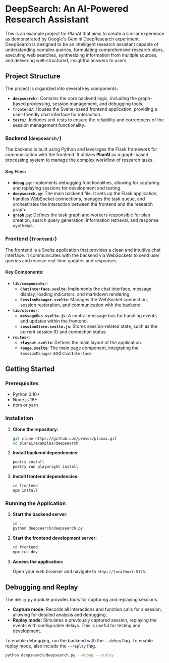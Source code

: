 # DeepSearch: An AI-Powered Research Assistant

This is an example project for PlanAI that aims to create a similar experience as demonstrated by Google's Gemini DeepResearch experiment. DeepSearch is designed to be an intelligent research assistant capable of understanding complex queries, formulating comprehensive research plans, executing web searches, synthesizing information from multiple sources, and delivering well-structured, insightful answers to users.

## Project Structure

The project is organized into several key components:

-   **`deepsearch/`**: Contains the core backend logic, including the graph-based processing, session management, and debugging tools.
-   **`frontend/`**: Houses the Svelte-based frontend application, providing a user-friendly chat interface for interaction.
-   **`tests/`**: Includes unit tests to ensure the reliability and correctness of the session management functionality.

### Backend (`deepsearch/`)

The backend is built using Python and leverages the Flask framework for communication with the frontend. It utilizes **PlanAI** as a graph-based processing system to manage the complex workflow of research tasks.

#### Key Files:

-   **`debug.py`**: Implements debugging functionalities, allowing for capturing and replaying sessions for development and testing.
-   **`deepsearch.py`**: The main backend file. It sets up the Flask application, handles WebSocket connections, manages the task queue, and orchestrates the interaction between the frontend and the research graph.
-   **`graph.py`**: Defines the task graph and workers responsible for plan creation, search query generation, information retrieval, and response synthesis.

### Frontend (`frontend/`)

The frontend is a Svelte application that provides a clean and intuitive chat interface. It communicates with the backend via WebSockets to send user queries and receive real-time updates and responses.

#### Key Components:

-   **`lib/components/`**:
    -   **`ChatInterface.svelte`**: Implements the chat interface, message display, loading indicators, and markdown rendering.
    -   **`SessionManager.svelte`**: Manages the WebSocket connection, session restoration, and communication with the backend.
-   **`lib/stores/`**:
    -   **`messageBus.svelte.js`**: A central message bus for handling events and updates within the frontend.
    -   **`sessionStore.svelte.js`**: Stores session-related state, such as the current session ID and connection status.
-   **`routes/`**:
    -   **`+layout.svelte`**: Defines the main layout of the application.
    -   **`+page.svelte`**: The main page component, integrating the `SessionManager` and `ChatInterface`.

## Getting Started

### Prerequisites

-   Python 3.10+
-   Node.js 18+
-   npm or yarn

### Installation

1.  **Clone the repository:**

    ```bash
    git clone https://github.com/provos/planai.git
    cd planai/examples/deepsearch
    ```

2.  **Install backend dependencies:**

    ```bash
    poetry install
    poetry run playwright install
    ```

3.  **Install frontend dependencies:**

    ```bash
    cd frontend
    npm install
    ```

### Running the Application

1.  **Start the backend server:**

    ```bash
    cd ..
    python deepsearch/deepsearch.py
    ```

2.  **Start the frontend development server:**

    ```bash
    cd frontend
    npm run dev
    ```

3.  **Access the application:**

    Open your web browser and navigate to `http://localhost:5173`.

## Debugging and Replay

The `debug.py` module provides tools for capturing and replaying sessions.

-   **Capture mode:** Records all interactions and function calls for a session, allowing for detailed analysis and debugging.
-   **Replay mode:** Simulates a previously captured session, replaying the events with configurable delays. This is useful for testing and development.

To enable debugging, run the backend with the `--debug` flag. To enable replay mode, also include the `--replay` flag.

```bash
python deepsearch/deepsearch.py --debug --replay
```
